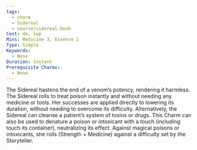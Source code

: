 ```yaml
---
tags:
  - charm
  - Sidereal
  - source/sidereal-book
Cost: 4m, 1wp
Mins: Medicine 3, Essence 1
Type: Simple
Keywords:
  - None
Duration: Instant
Prerequisite Charms:
  - None
---
```

The Sidereal hastens the end of a venom’s potency, rendering it harmless. The Sidereal rolls to treat poison instantly and without needing any medicine or tools. Her successes are applied directly to lowering its duration, without needing to overcome its difficulty. Alternatively, the Sidereal can cleanse a patient’s system of toxins or drugs. This Charm can also be used to denature a poison or intoxicant with a touch (including touch its container), neutralizing its effect. Against magical poisons or intoxicants, she rolls (Strength + Medicine) against a difficulty set by the Storyteller.